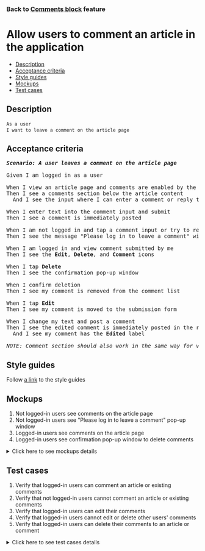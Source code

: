 ### Back to [Comments block](../../) feature

# Allow users to comment an article in the application

- [Description](#description)
- [Acceptance criteria](#acceptance-criteria)
- [Style guides](#style-guides)
- [Mockups](#mockups)
- [Test cases](#test-cases)

## Description

    As a user
    I want to leave a comment on the article page

## Acceptance criteria

<pre>
<b><i>Scenario: A user leaves a comment on the article page</i></b>

Given I am logged in as a user

When I view an article page and comments are enabled by the admin
Then I see a comments section below the article content
  And I see the input where I can enter a comment or reply to existing comments

When I enter text into the comment input and submit
Then I see a comment is immediately posted

When I am not logged in and tap a comment input or try to reply to a comment
Then I see the message "Please log in to leave a comment" with the link to the log-in page

When I am logged in and view comment submitted by me
Then I see the <b>Edit</b>, <b>Delete</b>, and <b>Comment</b> icons

When I tap <b>Delete</b>
Then I see the confirmation pop-up window

When I confirm deletion
Then I see my comment is removed from the comment list

When I tap <b>Edit</b>
Then I see my comment is moved to the submission form

When I change my text and post a comment
Then I see the edited comment is immediately posted in the right place
  And I see my comment has the <b>Edited</b> label

<i>NOTE: Comment section should also work in the same way for video page</i>
</pre>

## Style guides

Follow [a link](https://www.figma.com/proto/0zkkf5WC77OSpvyD6YXpFE/Style-guides?page-id=0%3A1&node-id=19%3A5368&viewport=266%2C48%2C0.54&scaling=min-zoom&starting-point-node-id=19%3A5368) to the style guides

## Mockups

1. Not logged-in users see comments on the article page
2. Not logged-in users see "Please log in to leave a comment" pop-up window
3. Logged-in users see comments on the article page
4. Logged-in users see confirmation pop-up window to delete comments

<details>
  <summary>Click here to see mockups details</summary>

**1. Not logged-in users see comments on the article page:**

![Not logged-in users see comments on the article page](/sports_hub_portal/mobile_application_features/comments/images/application_comments_for_not_logged_in_user.png)

**2. Not logged-in users see "Please log in to leave a comment" pop-up window:**

![Not logged-in users see "Please log in to leave a comment" pop-up window](/sports_hub_portal/mobile_application_features/comments/images/application_log_in_to_leave_comments_popup.png)

**3. Logged-in users see comments on the article page:**

![Logged-in users see comments on the article page](/sports_hub_portal/mobile_application_features/comments/images/application_comments_for_logged_in_user.png)

**4. Logged-in users see confirmation pop-up window to delete comments:**

![Logged-in users see confirmation pop-up window to delete comments](/sports_hub_portal/mobile_application_features/comments/images/application_before_delete_popup.png)

</details>

## Test cases

1. Verify that logged-in users can comment an article or existing comments
2. Verify that not logged-in users cannot comment an article or existing comments
3. Verify that logged-in users can edit their comments
4. Verify that logged-in users cannot edit or delete other users' comments
5. Verify that logged-in users can delete their comments to an article or comment

<details>
  <summary>Click here to see test cases details</summary>

### **#1. Verify that logged-in users can comment an article or existing comments**

|Preconditions|Steps|Expected result
--------------|-----|----------
|- Log in with user account</br>- There is some article with comments enabled</br>- There are some users’ comments to the article|1) Select an article</br>2) Enter a comment</br>3) Tap <b>Submit</b></br>4) Reply to a comment from another user</br>5) Tap <b>Submit</b>|1) Comment appears as the latest comment to the article and is visible to users</br>2) Comment appears as the latest comment to another comment and is visible to users|

### **#2. Verify that not logged-in users cannot comment an article or existing comments**

|Preconditions|Steps|Expected result
--------------|-----|----------
|- The user is not logged in</br>- There is some article with comments enabled</br>- There are some users’ comments to the article|1) Select an article</br>2) Tap comment icon to the article</br>3) View comments to the article</br>4) Tap comments icon to the comment|1) Message "Please log in to leave a comment" with a link to the log-in page appears</br>2) Message "Please log in to leave a comment" with a link to the log-in page appears|

### **#3. Verify that logged-in users can edit their comments**

|Preconditions|Steps|Expected result
--------------|-----|----------
|- Log in with user account</br>- There is a comment to the article by this user</br>- There is a reply to the existing comment by this user|1) Go to the article with comments</br>2) Go to your comment and then tap tap <b>Edit</b> icon</br>3) Make some changes</br>4) Tap <b>Submit</b></br>5) Go to your reply to the comment, and then tap the <b>Edit</b> icon</br>6) Make some changes</br>7) Tap <b>Submit</b>|4) The edited comment is immediately posted with the <b>Edited</b> label in the right place, and all users can see it</br>7) The edited comment is immediately posted with the <b>Edited</b> label in the right place, and all users can see it|

### **#4. Verify that logged-in users cannot edit or delete other users’ comments**

|Preconditions|Steps|Expected result
--------------|-----|----------
|- Log in with user account</br>- There are some comments of other users to the article</br>- There are some replies from other users to comments|1) Select some article with comments</br>2) View other users' comments to the article</br>3) View other users' replies to comments|2) The <b>Edit</b> and <b>Delete</b> icons are not available</br>3) The <b>Edit</b> and <b>Delete</b> icons are not available|

### **#5. Verify that logged-in users can delete their comments to an article or comment**

|Preconditions|Steps|Expected result
--------------|-----|----------
|- Log in with user account</br>- There is a comment to the article by this user</br>- There is a reply to the comment by this user|1) Select previously commented article</br>2) Tap the <b>Delete</b> icon near the user’s comment to the article</br>3) Tap <b>Delete</b></br>4) Tap the <b>Delete</b> icon near the user’s comment to the article</br>5) Tap <b>Delete</b>|2) Confirmation pop-up window appears</br>3) Comment is removed and not visible anymore</br>4) Confirmation pop-up window appears</br>5) Comment is removed and not visible anymore|
</details>
